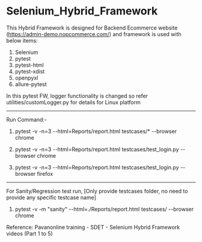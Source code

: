 # Selenium_Hybrid_Framework
This Hybrid Framework is designed for Backend Ecommerce website (https://admin-demo.nopcommerce.com/) and framework is used with below items:
1. Selenium
2. pytest
3. pytest-html
4. pytest-xdist
5. openpyxl
6. allure-pytest

In this pytest FW, logger functionality is changed so refer utilities/customLogger.py for details for Linux platform
*****************************************************************************************
Run Command:- 
1) pytest -v -n=3 --html=Reports/report.html testcases/*  --browser chrome
   
2) pytest -v -n=3 --html=Reports/report.html testcases/test_login.py  --browser chrome
3) pytest -v -n=3 --html=Reports/report.html testcases/test_login.py  --browser firefox

******************************************************************************************
For Sanity/Regression test run, [Only provide testcases folder, no need to provide any specific testcase name]
1) pytest -v -m "sanity" --html=./Reports/report.html testcases/  --browser chrome

Reference: Pavanonline training - SDET - Selenium Hybrid Framework videos (Part 1 to 5)